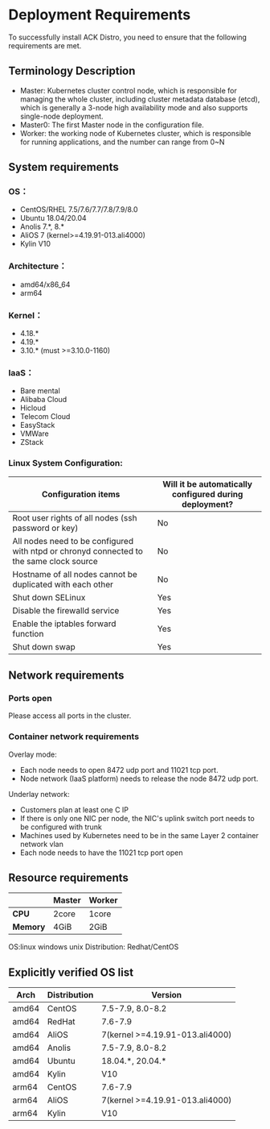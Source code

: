 # Deployment Requirements

To successfully install ACK Distro, you need to ensure that the following requirements are met.

## Terminology Description

- Master: Kubernetes cluster control node, which is responsible for managing the whole cluster, including cluster metadata database (etcd), which is generally a 3-node high availability mode and also supports single-node deployment.
- Master0: The first Master node in the configuration file.
- Worker: the working node of Kubernetes cluster, which is responsible for running applications, and the number can range from 0~N

## System requirements
### OS：

- CentOS/RHEL 7.5/7.6/7.7/7.8/7.9/8.0
- Ubuntu 18.04/20.04
- Anolis 7.\*, 8.\*
- AliOS 7 (kernel>=4.19.91-013.ali4000)
- Kylin V10

### Architecture：

- amd64/x86_64
- arm64

### Kernel：

- 4.18.*
- 4.19.*
- 3.10.* (must >=3.10.0-1160)

### IaaS：

- Bare mental
- Alibaba Cloud
- Hicloud
- Telecom Cloud
- EasyStack
- VMWare
- ZStack

### Linux System Configuration:

| **Configuration items** | **Will it be automatically configured during deployment?** |
| --- | --- |
| Root user rights of all nodes (ssh password or key)  | No |
| All nodes need to be configured with ntpd or chronyd connected to the same clock source | No |
| Hostname of all nodes cannot be duplicated with each other | No |
| Shut down SELinux | Yes |
| Disable the firewalld service | Yes |
| Enable the iptables forward function | Yes |
| Shut down swap | Yes |

## Network requirements

### Ports open

Please access all ports in the cluster.

### Container network requirements

Overlay mode:

- Each node needs to open 8472 udp port and 11021 tcp port.
- Node network (IaaS platform) needs to release the node 8472 udp port.

Underlay network:

- Customers plan at least one C IP
- If there is only one NIC per node, the NIC's uplink switch port needs to be configured with trunk
- Machines used by Kubernetes need to be in the same Layer 2 container network vlan
- Each node needs to have the 11021 tcp port open

## Resource requirements
|  | **Master** | **Worker** |
| --- | --- | --- |
| **CPU** |  2core | 1core |
| **Memory** | 4GiB | 2GiB |

OS:linux windows unix
Distribution: Redhat/CentOS

## Explicitly verified OS list

| **Arch**                    | **Distribution** | **Version**                     |
|-----------------------------|------------------|---------------------------------|
| amd64                       | CentOS           | 7.5-7.9, 8.0-8.2                |
| amd64                       | RedHat           | 7.6-7.9                         |
| amd64                       | AliOS            | 7(kernel >=4.19.91-013.ali4000) |
| amd64                       | Anolis           | 7.5-7.9, 8.0-8.2                |
| amd64                       | Ubuntu           | 18.04.\*, 20.04.\*              |
| amd64                       | Kylin            | V10                             |
| arm64                       | CentOS           | 7.6-7.9                         |
| arm64                       | AliOS            | 7(kernel >=4.19.91-013.ali4000) |
| arm64                       | Kylin            | V10                             |
